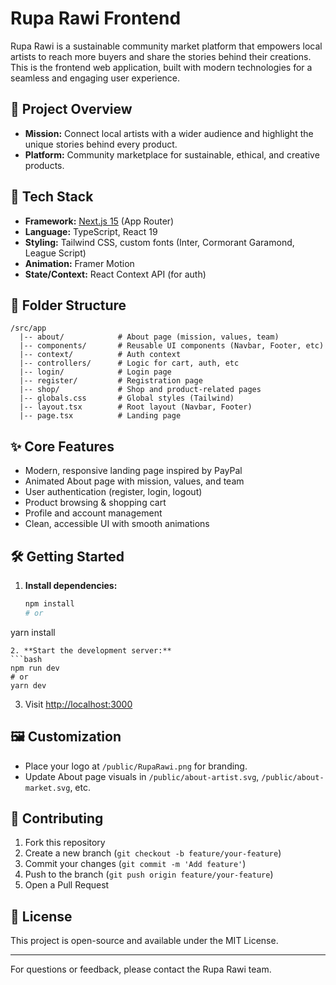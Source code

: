 # Rupa Rawi Frontend

Rupa Rawi is a sustainable community market platform that empowers local artists to reach more buyers and share the stories behind their creations. This is the frontend web application, built with modern technologies for a seamless and engaging user experience.

## 🌱 Project Overview
- **Mission:** Connect local artists with a wider audience and highlight the unique stories behind every product.
- **Platform:** Community marketplace for sustainable, ethical, and creative products.

## 🚀 Tech Stack
- **Framework:** [Next.js 15](https://nextjs.org/) (App Router)
- **Language:** TypeScript, React 19
- **Styling:** Tailwind CSS, custom fonts (Inter, Cormorant Garamond, League Script)
- **Animation:** Framer Motion
- **State/Context:** React Context API (for auth)

## 📁 Folder Structure
```
/src/app
  |-- about/            # About page (mission, values, team)
  |-- components/       # Reusable UI components (Navbar, Footer, etc)
  |-- context/          # Auth context
  |-- controllers/      # Logic for cart, auth, etc
  |-- login/            # Login page
  |-- register/         # Registration page
  |-- shop/             # Shop and product-related pages
  |-- globals.css       # Global styles (Tailwind)
  |-- layout.tsx        # Root layout (Navbar, Footer)
  |-- page.tsx          # Landing page
```

## ✨ Core Features
- Modern, responsive landing page inspired by PayPal
- Animated About page with mission, values, and team
- User authentication (register, login, logout)
- Product browsing & shopping cart
- Profile and account management
- Clean, accessible UI with smooth animations

## 🛠️ Getting Started
1. **Install dependencies:**
   ```bash
   npm install
   # or
yarn install
   ```
2. **Start the development server:**
   ```bash
   npm run dev
   # or
yarn dev
   ```
3. Visit [http://localhost:3000](http://localhost:3000)

## 🖼️ Customization
- Place your logo at `/public/RupaRawi.png` for branding.
- Update About page visuals in `/public/about-artist.svg`, `/public/about-market.svg`, etc.

## 🤝 Contributing
1. Fork this repository
2. Create a new branch (`git checkout -b feature/your-feature`)
3. Commit your changes (`git commit -m 'Add feature'`)
4. Push to the branch (`git push origin feature/your-feature`)
5. Open a Pull Request

## 📄 License
This project is open-source and available under the MIT License.

---

For questions or feedback, please contact the Rupa Rawi team.
